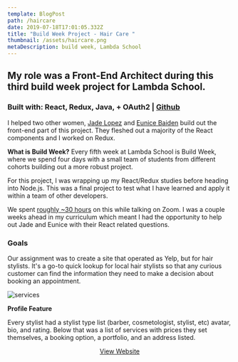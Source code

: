 ```yaml
---
template: BlogPost
path: /haircare
date: 2019-07-18T17:01:05.332Z
title: "Build Week Project - Hair Care "
thumbnail: /assets/haircare.png
metaDescription: build week, Lambda School
---
```

## My role was a Front-End Architect during this third build week project for Lambda School.

### Built with: React, Redux, Java, + OAuth2  |  [Github](https://github.com/bw-haircare)

I helped two other women, [Jade Lopez](https://github.com/jadeli1720) and [Eunice Baiden](https://github.com/ebisLab) build out the front-end part of this project. They fleshed out a majority of the React components and I worked on Redux.

**What is Build Week?** Every fifth week at Lambda School is Build Week, where we spend four days with a small team of students from different cohorts building out a more robust project.

For this project, I was wrapping up my React/Redux studies before heading into Node.js. This was a final project to test what I have learned and apply it within a team of other developers. 

We spent [roughly ~30 hours](https://wakatime.com/@1a34e01d-6590-4454-8ec0-e308230a4dfe/projects/kwyofzggcq?start=2019-06-01&end=2019-07-31) on this while talking on Zoom. I was a couple weeks ahead in my curriculum which meant I had the opportunity to help out Jade and Eunice with their React related questions. 

### Goals

Our assignment was to create a site that operated as Yelp, but for hair stylists. It's a go-to quick lookup for local hair stylists so that any curious customer can find the information they need to make a decision about booking an appointment. 

![services](/assets/hc2.png "Services")

**Profile Feature**

Every stylist had a stylist type list (barber, cosmetologist, stylist, etc) avatar, bio, and rating. Below that was a list of services with prices they set themselves, a booking option, a portfolio, and an address listed.

<div align="center">
<a href="https://haircare-bw.netlify.app/" class="post-button">View Website</a></div>